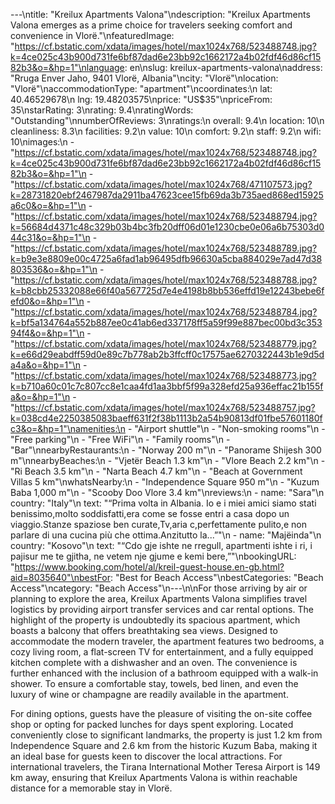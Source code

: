---\ntitle: "Kreilux Apartments Valona"\ndescription: "Kreilux Apartments Valona emerges as a prime choice for travelers seeking comfort and convenience in Vlorë."\nfeaturedImage: "https://cf.bstatic.com/xdata/images/hotel/max1024x768/523488748.jpg?k=4ce025c43b900d731fe6bf87dad6e23bb92c1662172a4b02fdf46d86cf1582b3&o=&hp=1"\nlanguage: en\nslug: kreilux-apartments-valona\naddress: "Rruga Enver Jaho, 9401 Vlorë, Albania"\ncity: "Vlorë"\nlocation: "Vlorë"\naccommodationType: "apartment"\ncoordinates:\n  lat: 40.46529678\n  lng: 19.48203575\nprice: "US$35"\npriceFrom: 35\nstarRating: 3\nrating: 9.4\nratingWords: "Outstanding"\nnumberOfReviews: 3\nratings:\n  overall: 9.4\n  location: 10\n  cleanliness: 8.3\n  facilities: 9.2\n  value: 10\n  comfort: 9.2\n  staff: 9.2\n  wifi: 10\nimages:\n  - "https://cf.bstatic.com/xdata/images/hotel/max1024x768/523488748.jpg?k=4ce025c43b900d731fe6bf87dad6e23bb92c1662172a4b02fdf46d86cf1582b3&o=&hp=1"\n  - "https://cf.bstatic.com/xdata/images/hotel/max1024x768/471107573.jpg?k=28731820ebf2467987da2911ba47623cee15fb69da3b735aed868ed15925a6c0&o=&hp=1"\n  - "https://cf.bstatic.com/xdata/images/hotel/max1024x768/523488794.jpg?k=56684d4371c48c329b03b4bc3fb20dff06d01e1230cbe0e06a6b75303d044c31&o=&hp=1"\n  - "https://cf.bstatic.com/xdata/images/hotel/max1024x768/523488789.jpg?k=b9e3e8809e00c4725a6fad1ab96495dfb96630a5cba884029e7ad47d38803536&o=&hp=1"\n  - "https://cf.bstatic.com/xdata/images/hotel/max1024x768/523488788.jpg?k=b8cbb25332088e66f40a567725d7e4e4198b8bb536effd19e12243bebe6fefd0&o=&hp=1"\n  - "https://cf.bstatic.com/xdata/images/hotel/max1024x768/523488784.jpg?k=bf5a134764a552b887ee0c41ab6ed337178ff5a59f99e887bec00bd3c35394f4&o=&hp=1"\n  - "https://cf.bstatic.com/xdata/images/hotel/max1024x768/523488779.jpg?k=e66d29eabdff59d0e89c7b778ab2b3ffcff0c17575ae6270322443b1e9d5da4a&o=&hp=1"\n  - "https://cf.bstatic.com/xdata/images/hotel/max1024x768/523488773.jpg?k=b710a60c01c7c807cc8e1caa4fd1aa3bbf5f99a328efd25a936effac21b155fa&o=&hp=1"\n  - "https://cf.bstatic.com/xdata/images/hotel/max1024x768/523488757.jpg?k=038cd4e2250385083baeff631f2f38b1113b2a54b90813df01fbe57601180fc3&o=&hp=1"\namenities:\n  - "Airport shuttle"\n  - "Non-smoking rooms"\n  - "Free parking"\n  - "Free WiFi"\n  - "Family rooms"\n  - "Bar"\nnearbyRestaurants:\n  - "Norway 200 m"\n  - "Panorame Shijesh 300 m"\nnearbyBeaches:\n  - "Vjetër Beach 1.3 km"\n  - "Vlore Beach 2.2 km"\n  - "Ri Beach 3.5 km"\n  - "Narta Beach 4.7 km"\n  - "Beach at Government Villas 5 km"\nwhatsNearby:\n  - "Independence Square 950 m"\n  - "Kuzum Baba 1,000 m"\n  - "Scooby Doo Vlore 3.4 km"\nreviews:\n  - name: "Sara"\n    country: "Italy"\n    text: "“Prima volta in Albania.
Io e i miei amici siamo stati benissimo,molto soddisfatti,era come se fosse entri a casa dopo un viaggio.Stanze spaziose ben curate,Tv,aria c,perfettamente pulito,e non parlare di una cucina più che ottima.Anzitutto la...”"\n  - name: "Majëinda"\n    country: "Kosovo"\n    text: "“Cdo gje ishte ne rregull, apartmenti ishte i ri, i pajisur me te gjitha, ne vetem nje gjume e kemi bere,”"\nbookingURL: "https://www.booking.com/hotel/al/kreil-guest-house.en-gb.html?aid=8035640"\nbestFor: "Best for Beach Access"\nbestCategories: "Beach Access"\ncategory: "Beach Access"\n---\n\nFor those arriving by air or planning to explore the area, Kreilux Apartments Valona simplifies travel logistics by providing airport transfer services and car rental options. The highlight of the property is undoubtedly its spacious apartment, which boasts a balcony that offers breathtaking sea views. Designed to accommodate the modern traveler, the apartment features two bedrooms, a cozy living room, a flat-screen TV for entertainment, and a fully equipped kitchen complete with a dishwasher and an oven. The convenience is further enhanced with the inclusion of a bathroom equipped with a walk-in shower. To ensure a comfortable stay, towels, bed linen, and even the luxury of wine or champagne are readily available in the apartment.

For dining options, guests have the pleasure of visiting the on-site coffee shop or opting for packed lunches for days spent exploring. Located conveniently close to significant landmarks, the property is just 1.2 km from Independence Square and 2.6 km from the historic Kuzum Baba, making it an ideal base for guests keen to discover the local attractions. For international travelers, the Tirana International Mother Teresa Airport is 149 km away, ensuring that Kreilux Apartments Valona is within reachable distance for a memorable stay in Vlorë.